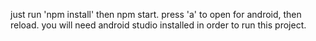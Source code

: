 just run 'npm install' then npm start. press 'a' to open for android, then reload.
you will need android studio installed in order to run this project.
